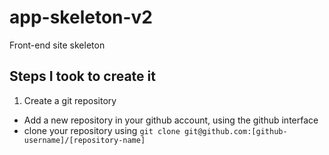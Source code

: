 # app-skeleton-v2
Front-end site skeleton

## Steps I took to create it
1) Create a git repository
- Add a new repository in your github account, using the github interface
- clone your repository using ```git clone git@github.com:[github-username]/[repository-name]```
